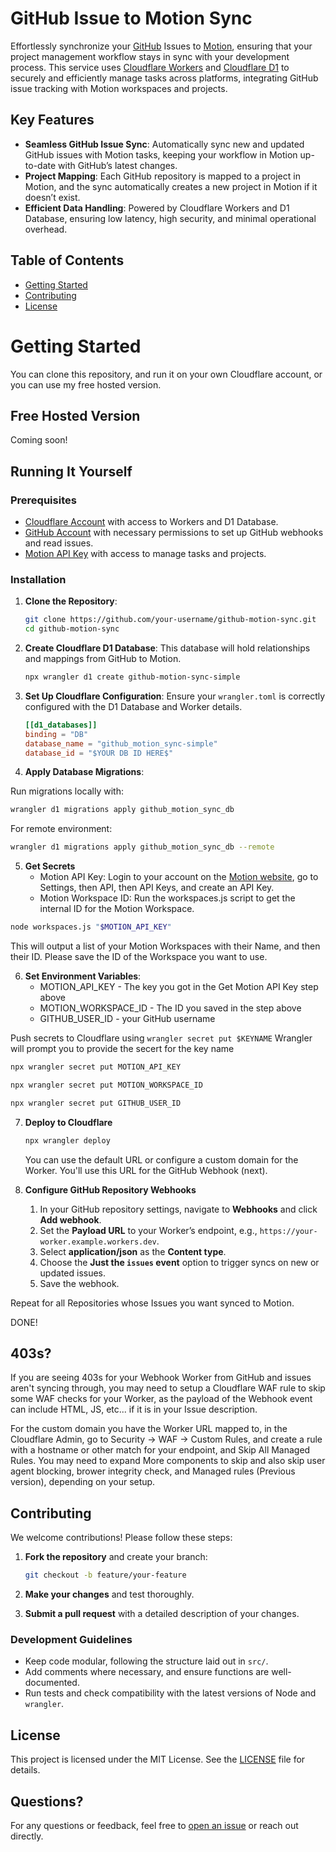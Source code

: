# GitHub Issue to Motion Sync

Effortlessly synchronize your [GitHub](https://github.com) Issues to [Motion](https://usemotion.com), ensuring that your project management workflow stays in sync with your development process. This service uses [Cloudflare Workers](https://workers.cloudflare.com) and [Cloudflare D1](https://developers.cloudflare.com/d1/) to securely and efficiently manage tasks across platforms, integrating GitHub issue tracking with Motion workspaces and projects.

## Key Features

- **Seamless GitHub Issue Sync**: Automatically sync new and updated GitHub issues with Motion tasks, keeping your workflow in Motion up-to-date with GitHub’s latest changes.
- **Project Mapping**: Each GitHub repository is mapped to a project in Motion, and the sync automatically creates a new project in Motion if it doesn’t exist.
- **Efficient Data Handling**: Powered by Cloudflare Workers and D1 Database, ensuring low latency, high security, and minimal operational overhead.

## Table of Contents

- [Getting Started](#getting-started)
- [Contributing](#contributing)
- [License](#license)


# Getting Started

You can clone this repository, and run it on your own Cloudflare account, or you can use my free hosted version.

## Free Hosted Version

Coming soon!

## Running It Yourself

### Prerequisites

- [Cloudflare Account](https://dash.cloudflare.com/) with access to Workers and D1 Database.
- [GitHub Account](https://github.com/) with necessary permissions to set up GitHub webhooks and read issues.
- [Motion API Key](https://docs.usemotion.com/docs/motion-rest-api) with access to manage tasks and projects.


### Installation

1. **Clone the Repository**:
   ```bash
   git clone https://github.com/your-username/github-motion-sync.git
   cd github-motion-sync
   ```

2. **Create Cloudflare D1 Database**:
   This database will hold relationships and mappings from GitHub to Motion.

   ```bash
   npx wrangler d1 create github-motion-sync-simple
   ```

3. **Set Up Cloudflare Configuration**:
   Ensure your `wrangler.toml` is correctly configured with the D1 Database and Worker details.

      ```toml
   [[d1_databases]]
   binding = "DB"
   database_name = "github_motion_sync-simple"
   database_id = "$YOUR DB ID HERE$"
   ```


4. **Apply Database Migrations**:

Run migrations locally with:
```bash
wrangler d1 migrations apply github_motion_sync_db
```

For remote environment:
```bash
wrangler d1 migrations apply github_motion_sync_db --remote
```

5. **Get Secrets**
   - Motion API Key: Login to your account on the [Motion website](https://app.usemotion.com), go to Settings, then API, then API Keys, and create an API Key.
   - Motion Workspace ID: Run the workspaces.js script to get the internal ID for the Motion Workspace.

```bash
node workspaces.js "$MOTION_API_KEY"
```
This will output a list of your Motion Workspaces with their Name, and then their ID.  Please save the ID of the Workspace you want to use.


6. **Set Environment Variables**:
   - MOTION_API_KEY - The key you got in the Get Motion API Key step above
   - MOTION_WORKSPACE_ID - The ID you saved in the step above
   - GITHUB_USER_ID - your GitHub username

Push secrets to Cloudflare using `wrangler secret put $KEYNAME`
Wrangler will prompt you to provide the secert for the key name

  ```bash
  npx wrangler secret put MOTION_API_KEY
   ```

   ```bash
  npx wrangler secret put MOTION_WORKSPACE_ID
   ```
   ```bash
  npx wrangler secret put GITHUB_USER_ID
   ```


7. **Deploy to Cloudflare**

   ```bash
   npx wrangler deploy
   ```

   You can use the default URL or configure a custom domain for the Worker.  You'll use this URL for the GitHub Webhook (next).

8. **Configure GitHub Repository Webhooks**
   1. In your GitHub repository settings, navigate to **Webhooks** and click **Add webhook**.
   2. Set the **Payload URL** to your Worker’s endpoint, e.g., `https://your-worker.example.workers.dev`.
   3.  Select **application/json** as the **Content type**.
   4.  Choose the **Just the `issues` event** option to trigger syncs on new or updated issues.
   5.  Save the webhook.

Repeat for all Repositories whose Issues you want synced to Motion.

DONE!


## 403s?

If you are seeing 403s for your Webhook Worker from GitHub and issues aren't syncing through, you may need to setup a Cloudflare WAF rule to skip some WAF checks for your Worker, as the payload of the Webhook event can include HTML, JS, etc...  if it is in your Issue description.

For the custom domain you have the Worker URL mapped to, in the Cloudflare Admin, go to Security -> WAF -> Custom Rules, and create a rule with a hostname or other match for your endpoint, and Skip All Managed Rules. You may need to expand More components to skip and also skip user agent blocking, brower integrity check, and Managed rules (Previous version), depending on your setup.


## Contributing

We welcome contributions! Please follow these steps:

1. **Fork the repository** and create your branch:
   ```bash
   git checkout -b feature/your-feature
   ```

2. **Make your changes** and test thoroughly.

3. **Submit a pull request** with a detailed description of your changes.

### Development Guidelines

- Keep code modular, following the structure laid out in `src/`.
- Add comments where necessary, and ensure functions are well-documented.
- Run tests and check compatibility with the latest versions of Node and `wrangler`.

## License

This project is licensed under the MIT License. See the [LICENSE](LICENSE) file for details.

## Questions?

For any questions or feedback, feel free to [open an issue](https://github.com/your-username/github-motion-sync/issues) or reach out directly.
